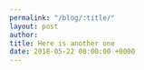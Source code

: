 ```yaml
---
permalink: "/blog/:title/"
layout: post
author: 
title: Here is another one
date: 2018-05-22 00:00:00 +0000
---
```

